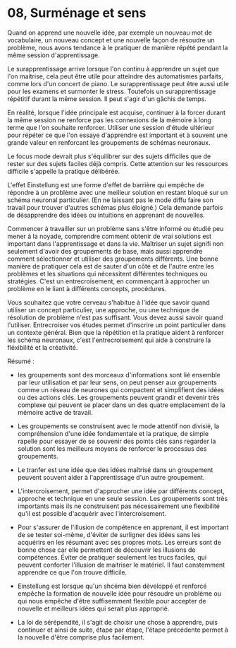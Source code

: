 # 08, Surménage et sens

Quand on apprend une nouvelle idée, par exemple un nouveau mot de vocabulaire, un nouveau concept et une nouvelle façon de résoudre un problème, nous avons tendance à le pratiquer de manière répété pendant la même session d'apprentissage.

Le surapprentissage arrive lorsque l'on continu à apprendre un sujet que l'on maitrise, cela peut être utile pour atteindre des automatismes parfaits, comme lors d'un concert de piano. Le surapprentissage peut être aussi utile pour les examens et surmonter le stress. Toutefois un surapprentissage répétitif durant la même session. Il peut s'agir d'un gâchis de temps.

En réalité, lorsque l'idée principale est acquise, continuer à la forcer durant la même session ne renforce pas les connexions de la mémoire à long terme que l'on souhaite renforcer. Utiliser une session d'étude ultérieur pour répéter ce que l'on essaye d'apprendre est important et à souvent une grande valeur en renforcant les groupements de schémas neuronaux.

Le focus mode devrait plus s'équilibrer sur des sujets difficiles que de rester sur des sujets faciles déjà compris. Cette attention sur les ressources difficile s'appelle la pratique délibérée.

L'effet Einstellung est une forme d'effet de barrière qui empêche de répondre à un problème avec une meilleur solution en restant bloqué sur un schéma neuronal particulier. (En ne laissant pas le mode diffu faire son travail pour trouver d'autres schémas plus éloigné.) Cela demande parfois de désapprendre des idées ou intuitions en apprenant de nouvelles.

Commencer à travailler sur un problème sans s'être informé ou étudié peu mener à la noyade, comprendre comment obtenir de vrai solutions est important dans l'apprentissage et dans la vie. Maîtriser un sujet signifi non seulement d'avoir des groupements de base, mais aussi apprendre comment sélectionner et utiliser des groupements différents. Une bonne manière de pratiquer cela est de sauter d'un côté et de l'autre entre les problèmes et les situations qui nécessitent différentes techniques ou stratégies. C'est un entrecroisement, en commençant à approcher un problème en le liant à différents concepts, procédures.

Vous souhaitez que votre cerveau s'habitue à l'idée que savoir quand utiliser un concept particulier, une approche, ou une technique de résolution de problème n'est pas suffisant. Vous devez aussi savoir quand l'utiliser. Entrecroiser vos études permet d'inscrire un point particulier dans un contexte général. Bien que la répétition et la pratique aident à renforcer les schéma neuronaux, c'est l'entrecroisement qui aide à construire la fléxibilité et la créativité.

Résumé :

- les groupements sont des morceaux d'informations sont lié ensemble par leur utilisation et par leur sens, on peut penser aux groupements comme un réseau de neurones qui compactent et simplifient des idées ou des actions clés. Les groupements peuvent grandir et devenir très complexe qui peuvent se placer dans un des quatre emplacement de la mémoire active de travail.

- Les groupements se construisent avec le mode attentif non divisié, la compréhension d'une idée fondamentale et la pratique, de simple rapelle pour essayer de se souvenir des points clés sans regarder la solution sont les meilleurs moyens de renforcer le processus des groupements. 

- Le tranfer est une idée que des idées maîtrisé dans un groupement peuvent souvent aider à l'apprentissage d'un autre groupement.

- L'intercroisement, permet d'approcher une idée par différents concept, approche et technique en une seule session. Les groupements sont très importants mais ils ne construisent pas nécessairement une flexibilité qu'il est possible d'acquérir avec l'intercroisement.

- Pour s'assurer de l'illusion de compétence en apprenant, il est important de se tester soi-même, d'éviter de surligner des idées sans les acquérirs en les résumant avec ses propres mots. Les erreurs sont de bonne chose car elle permettent de découvrir les illusions de compétences. Éviter de pratiquer seulement les trucs faciles, qui peuvent conforter l'illusion de maitriser le matériel. Il faut constemment apprendre ce que l'on trouve difficile.

- Einstellung est lorsque qu'un shcéma bien développé et renforcé empêche la formation de nouvelle idée pour résoudre un problème ou qui nous empêche d'être suffisemment flexible pour accepter de nouvelle et meilleurs idées qui serait plus approprié.

- La loi de sérépendité, il s'agit de choisir une chose à apprendre, puis continuer et ainsi de suite, étape par étape, l'étape précédente permet à la nouvelle d'être comprise plus facilement.
